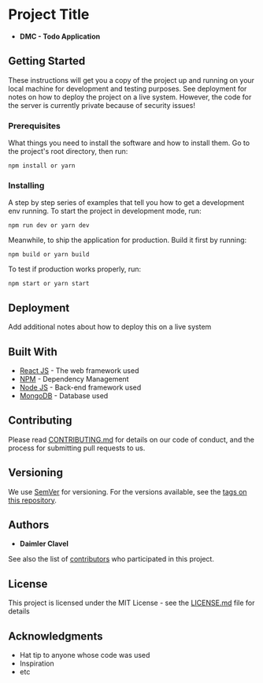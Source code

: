 # Project Title

* **DMC - Todo Application**

## Getting Started

These instructions will get you a copy of the project up and running on your local machine for development and testing purposes. See deployment for notes on how to deploy the project on a live system. However, the code for the server is currently private because of security issues!

### Prerequisites

What things you need to install the software and how to install them.
Go to the project's root directory, then run:
```
npm install or yarn
```
### Installing

A step by step series of examples that tell you how to get a development env running.
To start the project in development mode, run:

```
npm run dev or yarn dev
```

Meanwhile, to ship the application for production. Build it first by running:

```
npm build or yarn build
```
To test if production works properly, run:
```
npm start or yarn start
```


## Deployment

Add additional notes about how to deploy this on a live system

## Built With

* [React JS](https://reactjs.org/docs/getting-started.html) - The web framework used
* [NPM](https://www.npmjs.com/) - Dependency Management
* [Node JS](https://nodejs.org/en/docs/) - Back-end framework used
* [MongoDB](https://www.mongodb.com/what-is-mongodb) - Database used

## Contributing

Please read [CONTRIBUTING.md](https://gist.github.com/PurpleBooth/b24679402957c63ec426) for details on our code of conduct, and the process for submitting pull requests to us.

## Versioning

We use [SemVer](http://semver.org/) for versioning. For the versions available, see the [tags on this repository](https://github.com/dmclavel/todo-app/tags). 

## Authors

* **Daimler Clavel**

See also the list of [contributors](https://github.com/dmclavel/todo-app/contributors) who participated in this project.

## License

This project is licensed under the MIT License - see the [LICENSE.md](LICENSE.md) file for details

## Acknowledgments

* Hat tip to anyone whose code was used
* Inspiration
* etc
